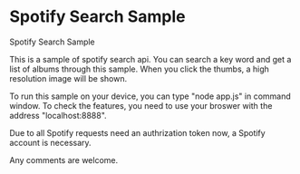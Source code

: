 # Spotify Search Sample
Spotify Search Sample

This is a sample of spotify search api. 
You can search a key word and get a list of albums through this sample. 
When you click the thumbs, a high resolution image will be shown.

To run this sample on your device, you can type "node app.js" in command window.
To check the features, you need to use your broswer with the address "localhost:8888".

Due to all Spotify requests need an authrization token now, a Spotify account is necessary.

Any comments are welcome.
